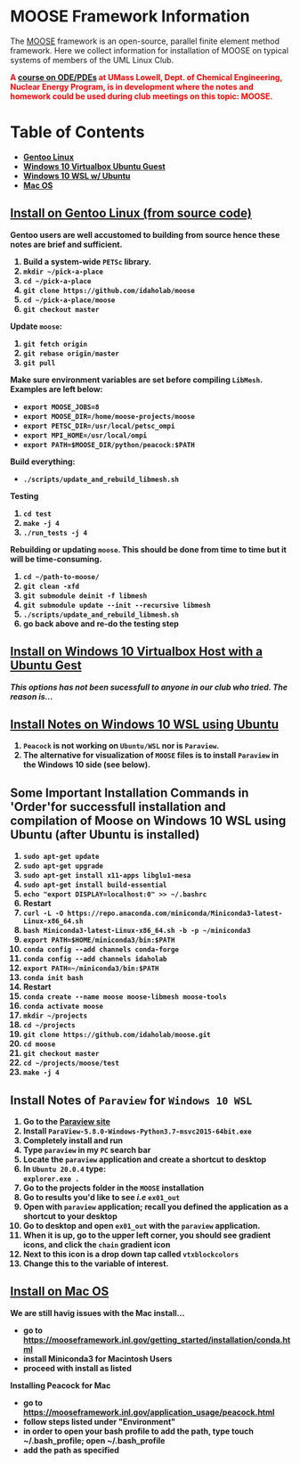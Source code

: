 # MOOSE Framework Information

The [MOOSE](https://mooseframework.org) framework is an open-source, parallel finite element method framework.
Here we collect information for installation of MOOSE on typical systems of members of the UML Linux Club.

<span style="color:red"><b>A [course on ODE/PDEs](https://github.com/dpploy/engy-5310) at UMass Lowell, Dept. of Chemical Engineering, Nuclear Energy Program, is in development where the notes and homework could be used during club meetings on this topic: MOOSE.<b></span>

# Table of Contents<a id="toc">
+ [Gentoo Linux](#gentoo)
+ [Windows 10 Virtualbox Ubuntu Guest](#win10-vbox)
+ [Windows 10 WSL w/ Ubuntu](#win10-wsl)
+ [Mac OS](#macos)

## [Install on Gentoo Linux (from source code)](#toc)<a id="gentoo"></a>

Gentoo users are well accustomed to building from source hence these notes are brief and sufficient.

1. Build a system-wide `PETSc` library.
1. `mkdir ~/pick-a-place`
1. `cd ~/pick-a-place`
1. `git clone https://github.com/idaholab/moose`
1. `cd ~/pick-a-place/moose`
1. `git checkout master`

Update `moose`:

1. `git fetch origin`
1. `git rebase origin/master`
1. `git pull`

Make sure environment variables are set before compiling `LibMesh`. Examples are left below:

 + `export MOOSE_JOBS=8`
 + `export MOOSE_DIR=/home/moose-projects/moose`
 + `export PETSC_DIR=/usr/local/petsc_ompi`
 + `export MPI_HOME=/usr/local/ompi`
 + `export PATH=$MOOSE_DIR/python/peacock:$PATH`

Build everything:

 +  `./scripts/update_and_rebuild_libmesh.sh`

Testing

 1. `cd test`
 1. `make -j 4`
 1. `./run_tests -j 4`
 
Rebuilding or updating `moose`. This should be done from time to time but it will be time-consuming.

 1. `cd ~/path-to-moose/`
 1. `git clean -xfd`
 1. `git submodule deinit -f libmesh`
 1. `git submodule update --init --recursive libmesh`
 1. `./scripts/update_and_rebuild_libmesh.sh`
 1. go back above and re-do the testing step

## [Install on Windows 10 Virtualbox Host with a Ubuntu Gest](#toc)<a id="win10-vbox"></a>

*This options has not been sucessfull to anyone in our club who tried. The reason is...*

## [Install Notes on Windows 10 WSL using Ubuntu](#toc)<a id="win10-wsl"></a>

1. `Peacock` is not working on `Ubuntu/WSL` nor is `Paraview`. 
1. The alternative for visualization of `MOOSE` files is to install `Paraview` in the Windows 10 side (see below).
## Some Important Installation Commands in 'Order'for successfull installation and compilation of Moose on Windows 10 WSL using Ubuntu (after Ubuntu is installed)
1.    `sudo apt-get update`
1.    `sudo apt-get upgrade`
1.    `sudo apt-get install x11-apps libglu1-mesa`
1.    `sudo apt-get install build-essential`
1.    `echo "export DISPLAY=localhost:0" >> ~/.bashrc`
1.    Restart
1.    `curl -L -O https://repo.anaconda.com/miniconda/Miniconda3-latest-Linux-x86_64.sh`
1.    `bash Miniconda3-latest-Linux-x86_64.sh -b -p ~/miniconda3`
1.    `export PATH=$HOME/miniconda3/bin:$PATH`
1.    `conda config --add channels conda-forge`
1.    `conda config --add channels idaholab`
1.    `export PATH=~/miniconda3/bin:$PATH`
1.    `conda init bash`
1.    Restart
1.    `conda create --name moose moose-libmesh moose-tools`
1.    `conda activate moose`
1.    `mkdir ~/projects`
1.    `cd ~/projects`
1.    `git clone https://github.com/idaholab/moose.git`
1.    `cd moose`
1.    `git checkout master`
1.    `cd ~/projects/moose/test`
1.    `make -j 4`

## Install Notes of `Paraview` for `Windows 10 WSL`
 1. Go to the [Paraview site](https://www.paraview.org/download)
 1. Install `ParaView-5.8.0-Windows-Python3.7-msvc2015-64bit.exe`
 1. Completely install and run
 1. Type `paraview` in my `PC` search bar
 1. Locate the `paraview` application and create a shortcut to desktop
 1. In `Ubuntu 20.0.4` type:   
     `explorer.exe .`
 1. Go to the projects folder in the `MOOSE` installation
 1. Go to results you'd like to see *i.e* `ex01_out`
 1. Open with `paraview` application; recall you defined the application as a shortcut to your desktop
 1. Go to desktop and open `ex01_out` with the `paraview` application. 
 1. When it is up, go to the upper left corner, you should see gradient icons, and click the `chain` gradient icon
 1. Next to this icon is a drop down tap called `vtxblockcolors`
 1. Change this to the variable of interest. 


## [Install on Mac OS](#toc)<a id="macos"></a>

We are still havig issues with the Mac install...

- go to https://mooseframework.inl.gov/getting_started/installation/conda.html
- install Miniconda3 for Macintosh Users
- proceed with install as listed

Installing Peacock for Mac
- go to https://mooseframework.inl.gov/application_usage/peacock.html
- follow steps listed under "Environment"
- in order to open your bash profile to add the path, type touch ~/.bash_profile; open ~/.bash_profile
- add the path as specified
